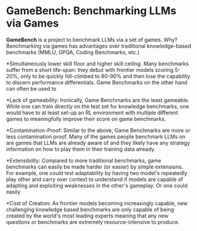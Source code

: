 # GameBench: Benchmarking LLMs via Games 

**GameBench** is a project to benchmark LLMs via a set of games. Why? Benchmarking via games has advantages over traditional knowledge-based benchmarks (MMLU, GPQA, Coding Benchmarks, etc.)

*Simultaneously lower skill floor and higher skill ceiling. Many benchmarks suffer from a short life-span: they debut with frontier models scoring 5-20%, only to be quickly hill-climbed to 80-90% and then lose the capability to discern performance differentials. Game Benchmarks on the other hand can often be used to 

*Lack of gameability: Ironically, Game Benchmarks are the least gameable. While one can train directly on the test set for knowledge benchmarks, one would have to at least set-up an RL environment with multiple different games to meaningfully improve their score on game benchmarks. 

*Contamination-Proof: Similar to the above, Game Benchmarks are more or less contamination proof. Many of the games people benchmark LLMs on are games that LLMs are already aware of and they likely have any strategy information on how to play them in their training data already.

*Extensibility: Compared to more traditional benchmarks, game benchmarks can easily be made harder (or easier) by simple extensions. For example, one could test adaptability by having two model's repeatedly play other and carry over context to understand if models are capable of adapting and exploiting weaknesses in the other's gameplay. Or one could easily

*Cost of Creation: As frontier models becoming increasingly capable, new challenging knowledge based benchmarks are only capable of being created by the world's most leading experts meaning that any new questions or benchmarks are extremely resource-intensive to produce. 